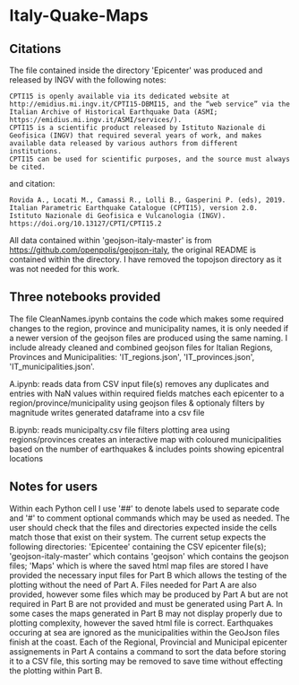 # Italy-Quake-Maps

## Citations
The file contained inside the directory 'Epicenter' was produced and released by INGV with the following notes:
	
	CPTI15 is openly available via its dedicated website at http://emidius.mi.ingv.it/CPTI15-DBMI15, and the “web service” via the Italian Archive of Historical Earthquake Data (ASMI; https://emidius.mi.ingv.it/ASMI/services/).
	CPTI15 is a scientific product released by Istituto Nazionale di Geofisica (INGV) that required several years of work, and makes available data released by various authors from different institutions.
	CPTI15 can be used for scientific purposes, and the source must always be cited.
and citation: 
	
	Rovida A., Locati M., Camassi R., Lolli B., Gasperini P. (eds), 2019. Italian Parametric Earthquake Catalogue (CPTI15), version 2.0. Istituto Nazionale di Geofisica e Vulcanologia (INGV). https://doi.org/10.13127/CPTI/CPTI15.2

All data contained within 'geojson-italy-master' is from https://github.com/openpolis/geojson-italy, the original README is contained within the directory.
I have removed the topojson directory as it was not needed for this work.


## Three notebooks provided
The file CleanNames.ipynb contains the code which makes some required changes to the region, province and municipality names, it is only needed if a newer version of the geojson files are produced using the same naming.
I include already cleaned and combined geojson files for Italian Regions, Provinces and Municipalities: 'IT_regions.json', 'IT_provinces.json', 'IT_municipalities.json'.

A.ipynb: 	reads data from CSV input file(s) 
			removes any duplicates and entries with NaN values within required fields
			matches each epicenter to a region/province/municipality using geojson files & optionaly filters by magnitude
			writes generated dataframe into a csv file

B.ipynb:	reads municipalty.csv file
			filters plotting area using regions/provinces
			creates an interactive map with coloured municipalities based on the number of earthquakes & includes points showing epicentral locations


## Notes for users
Within each Python cell I use '##' to denote labels used to separate code and '#' to comment optional commands which may be used as needed.
The user should check that the files and directories expected inside the cells match those that exist on their system.
The current setup expects the following directories: 'Epicentee' containing the CSV epicenter file(s); 'geojson-italy-master' which contains 'geojson' which contains the geojson files; 'Maps' which is where the saved html map files are stored
I have provided the necessary input files for Part B which allows the testing of the plotting without the need of Part A.
Files needed for Part A are also provided, however some files which may be produced by Part A but are not required in Part B are not provided and must be generated using Part A.
In some cases the maps generated in Part B may not display properly due to plotting complexity, however the saved html file is correct.
Earthquakes occuring at sea are ignored as the municipalities within the GeoJson files finish at the coast.
Each of the Regional, Provincial and Municipal epicenter assignements in Part A contains a command to sort the data before storing it to a CSV file, this sorting may be removed to save time without effecting the plotting within Part B.
